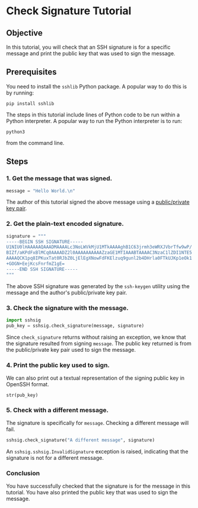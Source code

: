 Check Signature Tutorial
========================

Objective
---------

In this tutorial, you will 
check that an SSH signature is for a specific message
and print the public key that was used to sign the message.


Prerequisites
-------------

You need to install the `sshlib` Python package.
A popular way to do this is by running:

```
pip install sshlib
```

The steps in this tutorial include lines of Python code to be run within a Python interpreter.
A popular way to run the Python interpreter is to run:
```
python3
```
from the command line.


Steps
-----

### 1. Get the message that was signed.

```python
message = "Hello World.\n"
```

The author of this tutorial signed the above message using a
[public/private key pair](https://en.wikipedia.org/wiki/Public-key_cryptography).


### 2. Get the plain-text encoded signature.

```python
signature = """
-----BEGIN SSH SIGNATURE-----
U1NIU0lHAAAAAQAAADMAAAALc3NoLWVkMjU1MTkAAAAghB1C63jrmh3eWRXJVbrTfw9wP/
BIZf/aKPdFxBlMCq0AAAADZ2l0AAAAAAAAAAZzaGE1MTIAAABTAAAAC3NzaC1lZDI1NTE5
AAAAQCK1pq8IPKuxTat0RJbZ0LjElEgXNowFdFKElzuq9gunl2b4DHrla0FTkUJKp1eOk1
+GOGN+EejKcsFnrfmZ1gE=
-----END SSH SIGNATURE-----
"""
```

The above SSH signature was generated by the `ssh-keygen` utility
using the message and the author's public/private key pair.


### 3. Check the signature with the message.

```python
import sshsig
pub_key = sshsig.check_signature(message, signature)
```

Since `check_signature` returns without raising an exception, we know that
the signature resulted from signing `message`.
The public key returned is from the public/private key pair used to sign
the message.


### 4. Print the public key used to sign.

We can also print out a textual representation of the signing public key in OpenSSH format.

```
str(pub_key)
```


### 5. Check with a different message.

The signature is specifically for `message`.
Checking a different message will fail.

```python
sshsig.check_signature("A different message", signature)
```

An `sshsig.sshsig.InvalidSignature` exception is raised,
indicating that the signature is not for a different message.


### Conclusion

You have successfully checked that the signature is for the message in this tutorial.
You have also printed the public key that was used to sign the message.
